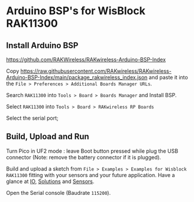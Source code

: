 # Arduino BSP's for WisBlock RAK11300

## Install Arduino BSP

https://github.com/RAKWireless/RAKwireless-Arduino-BSP-Index

Copy https://raw.githubusercontent.com/RAKwireless/RAKwireless-Arduino-BSP-Index/main/package_rakwireless_index.json and paste it into the `File > Preferences > Additional Boards Manager URLs`.

Search `RAK11300` into `Tools > Board > Boards Manager` and Install BSP.

Select `RAK11300` into `Tools > Board > RAKwireless RP Boards`

Select the serial port;

## Build, Upload and Run

Turn Pico in UF2 mode : leave Boot button pressed while plug the USB connector (Note: remove the battery connector if it is plugged).

Build and upload a sketch from `File > Examples > Examples for Wisblock RAK11300` fitting with your sensors and your future application. Have a glance at [IO](https://github.com/RAKWireless/RAK-RP-Arduino/tree/main/libraries/RAK_examples/examples/RAK11300/IO), [Solutions](https://github.com/RAKWireless/RAK-RP-Arduino/tree/main/libraries/RAK_examples/examples/RAK11300/Solutions) and [Sensors](https://github.com/RAKWireless/RAK-RP-Arduino/tree/main/libraries/RAK_examples/examples/RAK11300/Sensors).

Open the Serial console (Baudrate `115200`).

